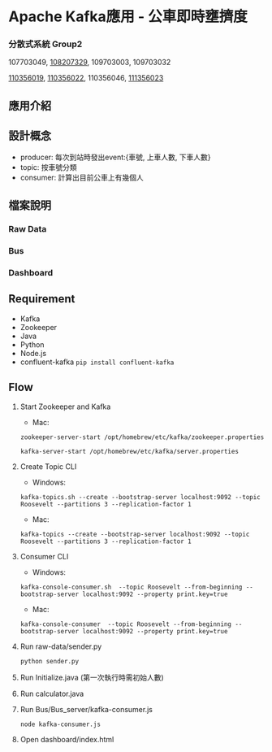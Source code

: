 # Apache Kafka應用 - 公車即時壅擠度

### 分散式系統 Group2

107703049, [108207329](https://github.com/xoxonut), 109703003, 109703032

[110356019](https://github.com/YiChingLLin), [110356022](https://github.com/dabaoku), 110356046, [111356023](https://github.com/106306067)

## 應用介紹

## 設計概念
- producer: 每次到站時發出event:{車號, 上車人數, 下車人數}
- topic: 按車號分類
- consumer: 計算出目前公車上有幾個人

## 檔案說明
### Raw Data

### Bus

### Dashboard

## Requirement
- Kafka
- Zookeeper
- Java
- Python
- Node.js
- confluent-kafka `pip install confluent-kafka`

## Flow
1. Start Zookeeper and Kafka
    - Mac: 

    `zookeeper-server-start /opt/homebrew/etc/kafka/zookeeper.properties`

    `kafka-server-start /opt/homebrew/etc/kafka/server.properties`

2. Create Topic CLI
    - Windows: 

    `kafka-topics.sh --create --bootstrap-server localhost:9092 --topic Roosevelt --partitions 3 --replication-factor 1`

    - Mac: 

    `kafka-topics --create --bootstrap-server localhost:9092 --topic Roosevelt --partitions 3 --replication-factor 1`

3. Consumer CLI
    - Windows: 
    
    `kafka-console-consumer.sh  --topic Roosevelt --from-beginning --bootstrap-server localhost:9092 --property print.key=true `

    - Mac: 
    
    `kafka-console-consumer  --topic Roosevelt --from-beginning --bootstrap-server localhost:9092 --property print.key=true `

4. Run raw-data/sender.py

    `python sender.py`

5. Run Initialize.java (第一次執行時需初始人數)
6. Run calculator.java
7. Run Bus/Bus_server/kafka-consumer.js

    `node kafka-consumer.js`

8. Open dashboard/index.html